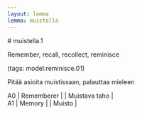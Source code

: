 ```yaml
---
layout: lemma
lemma: muistella
---
```


<div class="sense">
# <span class="sensename">muistella.1</span>

<span class="description">Remember, recall, recollect, reminisce</span>

(tags: model:reminisce.01)

<span class="description">Pitää asioita muistissaan, palauttaa mieleen</span>



A0 | Rememberer |   | Muistava taho |  
A1 | Memory |   | Muisto |  

</div>


